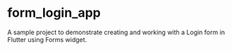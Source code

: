 # form_login_app

A sample project to demonstrate creating and working with a Login form in Flutter using Forms widget.


